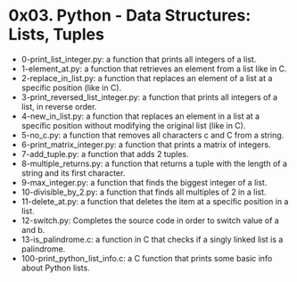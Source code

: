 # 0x03. Python - Data Structures: Lists, Tuples

* 0-print_list_integer.py: a function that prints all integers of a list.
* 1-element_at.py: a function that retrieves an element from a list like in C.
* 2-replace_in_list.py: a function that replaces an element of a list at a specific position (like in C).
* 3-print_reversed_list_integer.py: a function that prints all integers of a list, in reverse order.
* 4-new_in_list.py: a function that replaces an element in a list at a specific position without modifying the original list (like in C).
* 5-no_c.py: a function that removes all characters c and C from a string.
* 6-print_matrix_integer.py: a function that prints a matrix of integers.
* 7-add_tuple.py: a function that adds 2 tuples.
* 8-multiple_returns.py: a function that returns a tuple with the length of a string and its first character.
* 9-max_integer.py: a function that finds the biggest integer of a list.
* 10-divisible_by_2.py: a function that finds all multiples of 2 in a list.
* 11-delete_at.py: a function that deletes the item at a specific position in a list.
* 12-switch.py: Completes the source code in order to switch value of a and b.
* 13-is_palindrome.c: a function in C that checks if a singly linked list is a palindrome.
* 100-print_python_list_info.c: a C function that prints some basic info about Python lists.
